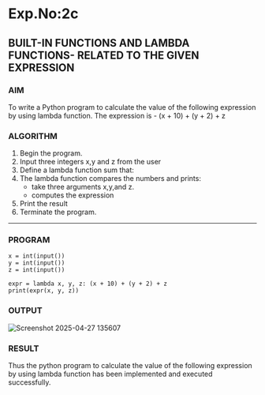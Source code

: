 # Exp.No:2c
## BUILT-IN FUNCTIONS AND LAMBDA FUNCTIONS- RELATED TO THE GIVEN EXPRESSION
### AIM  
To write a Python program to calculate the value of the following expression by using lambda function.
The expression is - (x + 10) + (y + 2) + z

### ALGORITHM

1. Begin the program.  
2. Input three integers x,y and z from the user  
3. Define a lambda function sum that:
4. The lambda function compares the numbers and prints:
   - take three arguments x,y,and z.
   - computes the expression
5. Print the result
6. Terminate the program.

---

### PROGRAM
```
x = int(input())
y = int(input())
z = int(input())

expr = lambda x, y, z: (x + 10) + (y + 2) + z
print(expr(x, y, z))

```
### OUTPUT
![Screenshot 2025-04-27 135607](https://github.com/user-attachments/assets/14e4971f-2ce0-42f3-8913-067f93c21636)
### RESULT
Thus the python program to calculate the value of the following expression by using lambda function has been implemented and executed successfully.
